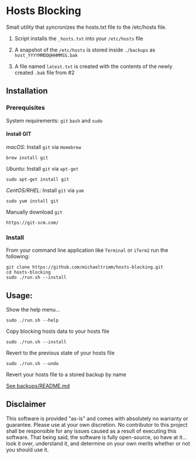 # Hosts Blocking

Small utility that syncronizes the hosts.txt file to the /etc/hosts file.

1. Script installs the `_hosts.txt` into your `/etc/hosts` file

2. A snapshot of the `/etc/hosts` is stored inside `./backups` as `host_YYYYMMDD@HHMMSS.bak`

3. A file named `latest.txt` is created with the contents of the newly created `.bak` file from #2

## Installation

### Prerequisites 

System requirements: `git` `bash` and `sudo`

#### Install GIT

*macOS*: Install `git` via `Homebrew`

    brew install git
    
*Ubuntu*: Install `git` via `apt-get`

    sudo apt-get install git

*CentOS/RHEL*: Install `git` via `yum`

    sudo yum install git

Manually download `git`

    https://git-scm.com/

### Install

From your command line application like `Terminal` or `iTerm2` run the following: 

    git clone https://github.com/michaeltrimm/hosts-blocking.git
    cd hosts-blocking
    sudo ./run.sh --install

## Usage:

Show the help menu...
  
    sudo ./run.sh --help

Copy blocking hosts data to your hosts file
  
    sudo ./run.sh --install

Revert to the previous state of your hosts file
  
    sudo ./run.sh --undo

Revert your hosts file to a stored backup by name
  
[See backups/README.md](backups/README.md)

## Disclaimer

This software is provided "as-is" and comes with absolutely no warranty or guarantee. Please use at your own discretion. No contributor to this project shall be responsible for any issues caused as a result of executing this software. That being said, the software is fully open-source, so have at it... look it over, understand it, and determine on your own merits whether or not you should use it.
